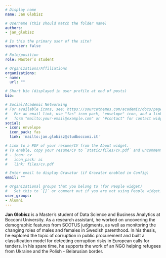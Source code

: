 ```yaml
---
# Display name
name: Jan Globisz

# Username (this should match the folder name)
authors:
- jan_globisz

# Is this the primary user of the site?
superuser: false

# Role/position
role: Master’s student

# Organizations/Affiliations
organizations:
- name:
  url: ""

# Short bio (displayed in user profile at end of posts)
bio:

# Social/Academic Networking
# For available icons, see: https://sourcethemes.com/academic/docs/page-builder/#icons
#   For an email link, use "fas" icon pack, "envelope" icon, and a link in the
#   form "mailto:your-email@example.com" or "#contact" for contact widget.
social:
- icon: envelope
  icon_pack: fas
  link: 'mailto:jan.globisz@studbocconi.it'  

# Link to a PDF of your resume/CV from the About widget.
# To enable, copy your resume/CV to `static/files/cv.pdf` and uncomment the lines below.
# - icon: cv
#   icon_pack: ai
#   link: files/cv.pdf

# Enter email to display Gravatar (if Gravatar enabled in Config)
email: ""

# Organizational groups that you belong to (for People widget)
#   Set this to `[]` or comment out if you are not using People widget.
user_groups:
- Alumni
---
```


**Jan Globisz** is a Master’s student of Data Science and Business Analytics at Bocconi University. As a research assistant, he worked on uncovering the demographic features from SCOTUS judgments, as well as monitoring the changing roles of males and females in Swedish parenthood. In his thesis, he explored the topic of corruption in public procurement and built a classification model for detecting corruption risks in European calls for tenders. In his spare time, he supports the work of an NGO helping refugees from Ukraine and the Polish - Belarusian border.

